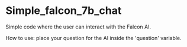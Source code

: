 # Simple_falcon_7b_chat

Simple code where the user can interact with the Falcon AI.

How to use: place your question for the AI inside the 'question' variable.
